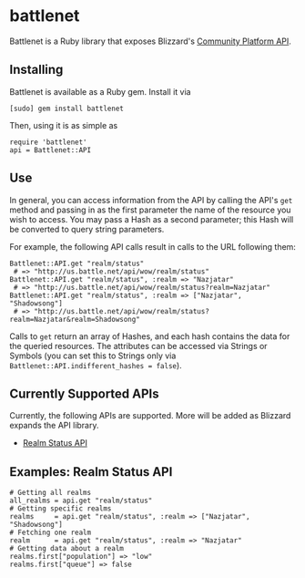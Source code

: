 battlenet
=========

Battlenet is a Ruby library that exposes Blizzard's [Community Platform API](http://us.battle.net/wow/en/forum/topic/2369881371).

Installing
----------

Battlenet is available as a Ruby gem. Install it via

    [sudo] gem install battlenet

Then, using it is as simple as

    require 'battlenet'
    api = Battlenet::API

Use
---

In general, you can access information from the API by calling the API's `get` method and passing in as the first parameter the name of the resource you wish to access. You may pass a Hash as a second parameter; this Hash will be converted to query string parameters.

For example, the following API calls result in calls to the URL following them:

    Battlenet::API.get "realm/status"
     # => "http://us.battle.net/api/wow/realm/status"
    Battlenet::API.get "realm/status", :realm => "Nazjatar"
     # => "http://us.battle.net/api/wow/realm/status?realm=Nazjatar"
    Battlenet::API.get "realm/status", :realm => ["Nazjatar", "Shadowsong"]
     # => "http://us.battle.net/api/wow/realm/status?realm=Nazjatar&realm=Shadowsong"

Calls to `get` return an array of Hashes, and each hash contains the data for the queried resources. The attributes can be accessed via Strings or Symbols (you can set this to Strings only via `Battlenet::API.indifferent_hashes = false`).

Currently Supported APIs
------------------------

Currently, the following APIs are supported. More will be added as Blizzard expands the API library.

 * [Realm Status API](http://us.battle.net/wow/en/forum/topic/2369741469)

Examples: Realm Status API
--------------------------

    # Getting all realms
    all_realms = api.get "realm/status"
    # Getting specific realms
    realms     = api.get "realm/status", :realm => ["Nazjatar", "Shadowsong"]
    # Fetching one realm
    realm      = api.get "realm/status", :realm => "Nazjatar"
    # Getting data about a realm
    realms.first["population"] => "low"
    realms.first["queue"] => false
